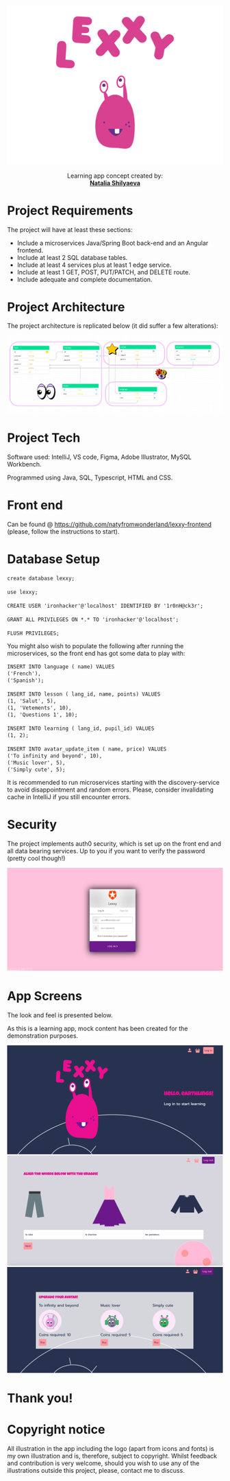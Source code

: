 <img alt="project logo" src="https://github.com/natyfromwonderland/lexxy-backend/blob/master/cover-01.png">

<br />

  <p align="center">
    Learning app concept created by:
    <br />
    <a href="https://github.com/natyfromwonderland"><strong>Natalia Shilyaeva</strong></a>
    
  </p>
  
  
  Project Requirements
  ===========================
  
  The project will have at least these sections:
  - Include a microservices Java/Spring Boot back-end and an Angular frontend.
  - Include at least 2 SQL database tables.
  - Include at least 4 services plus at least 1 edge service.
  - Include at least 1 GET, POST, PUT/PATCH, and DELETE route.
  - Include adequate and complete documentation.
  
  Project Architecture
  ===========================
  
  The project architecture is replicated below (it did suffer a few alterations):
  
  <img alt="uml diagram" src="https://github.com/natyfromwonderland/lexxy-backend/blob/master/uml.png">
  
  
  Project Tech
  ===========================
  
  Software used: IntelliJ, VS code, Figma, Adobe Illustrator, MySQL Workbench.
  
  Programmed using Java, SQL, Typescript, HTML and CSS.
  
  Front end
  ===========================
  
  Can be found @ https://github.com/natyfromwonderland/lexxy-frontend (please, follow the instructions to start).
  
  
  Database Setup
  ===========================
  
  ```
  create database lexxy;
  
  use lexxy;
  
  CREATE USER 'ironhacker'@'localhost' IDENTIFIED BY '1r0nH@ck3r';

  GRANT ALL PRIVILEGES ON *.* TO 'ironhacker'@'localhost';

  FLUSH PRIVILEGES;
  ```
  
  
  You might also wish to populate the following after running the microservices, so the front end has got some data to play with:
  
  
  ```
 INSERT INTO language ( name) VALUES
('French'),
('Spanish');

INSERT INTO lesson ( lang_id, name, points) VALUES
(1, 'Salut', 5),
(1, 'Vetements', 10),
(1, 'Questions 1', 10);

INSERT INTO learning ( lang_id, pupil_id) VALUES
(1, 2);

INSERT INTO avatar_update_item ( name, price) VALUES
('To infinity and beyond', 10),
('Music lover', 5),
('Simply cute', 5);
```

It is recommended to run microservices starting with the discovery-service to avoid disappointment and random errors. Please, consider invalidating cache in IntelliJ if you still encounter errors.

Security
===========================

The project implements auth0 security, which is set up on the front end and all data bearing services. Up to you if you want to verify the password (pretty cool though!)

 <img alt="login page screen" src="https://github.com/natyfromwonderland/lexxy-backend/blob/master/login.png">
 

App Screens
===========================

The look and feel is presented below. 

As this is a learning app, mock content has been created for the demonstration purposes.


 <img alt="welcome page" src="https://github.com/natyfromwonderland/lexxy-backend/blob/master/hero.png">
 
 <img alt="lesson page" src="https://github.com/natyfromwonderland/lexxy-backend/blob/master/lesson.png">
 
 <img alt="shop page" src="https://github.com/natyfromwonderland/lexxy-backend/blob/master/shop.png">
 
Thank you!
===========================


Copyright notice
===========================
 
All illustration in the app including the logo (apart from icons and fonts) is my own illustration and is, therefore, subject to copyright. Whilst feedback and contribution is very welcome, should you wish to use any of the illustrations outside this project, please, contact me to discuss.
